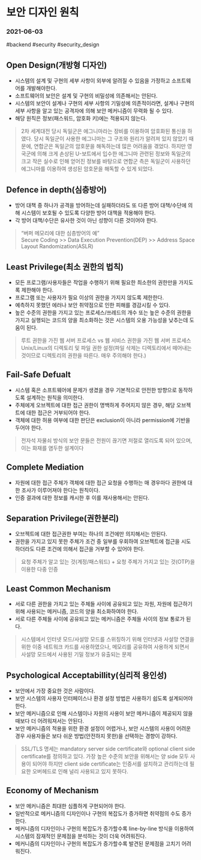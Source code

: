# 보안 디자인 원칙
### 2021-06-03
#backend #security #security_design
## Open Design(개방형 디자인)
- 시스템의 설계 및 구현의 세부 사항이 외부에 알려질 수 있음을 가정하고 소프트웨어를 개발해야한다.
- 소프트웨어의 보안은 설계 및 구현의 비밀성에 의존해서는 안된다.
- 시스템의 보안이 설계나 구현의 세부 사항의 기밀성에 의존적이라면, 설계나 구현의 세부 사항을 알고 있는 공격자에 의해 보안 메커니즘이 무력화 될 수 있다.
- 해당 원칙은 정보(패스워드, 암호화 키)에는 적용되지 않는다.

> 2차 세계대전 당시 독일군은 에그니마라는 장비를 이용하여 암호화된 통신을 하였다. 당시 독일군이 사용한 에그니마는 그 구조와 원리가 알려져 있지 않았기 때문에, 연합군은 독일군의 암호문을 해독하는데 많은 어려움을 겪었다. 하지만 영국군에 의해 크게 손상된 U-보트에서 입수한 에그니마 관련된 정보와 독일군의 크고 작은 실수로 인해 얻어진 정보를 바탕으로 연합군 측은 독일군이 사용하던 에그니마를 이용하여 생성된 암호문을 해독할 수 있게 되었다.  


## Defence in depth(심층방어)
- 방어 대책 중 하나가 공격을 방어하는데 실패하더라도 또 다른 방어 대책/수단에 의해 시스템이 보호될 수 있도록 다양한 방어 대책을 적용해야 한다.
- 각 방어 대책/수단은 유사한 것이 아닌 성향이 다른 것이어야 한다.

> “버퍼 메모리에 대한 심층방어의 예”  
> Secure Coding >> Data Execution Prevention(DEP) >>  Address Space Layout Randomization(ASLR)  



## Least Privilege(최소 권한의 법칙)
- 모든 프로그램/사용자들은 작업을 수행하기 위해 필요한 최소한의 권한만을 가지도록 제한해야 한다.
- 프로그램 또는 사용자가 필요 이상의 권한을 가지지 않도록 제한한다.
- 예측하지 못했던 에러나 보안 취약점으로 인한 피해를 경감시킬 수 있다.
- 높은 수준의 권한을 가지고 있는 프로세스/쓰레드의 개수 또는 높은 수준의 권한을 가지고 실행되는 코드의 양을 최소화하는 것은 시스템의 오용 가능성을 낮추는데 도움이 된다.

> 루트 권한을 가진 웹 서버 프로세스 vs 웹 서비스 권한을 가진 웹 서버 프로세스  
> Unix/Linux의 디렉토리 및 파일 권한 설정(파일 삭제는 디렉토리에서 떼어내는 것이므로 디렉토리의 권한을 따른다. 매우 주의해야 한다.)  


## Fail-Safe Defualt
- 시스템 혹은 소프트웨어에 문제가 생겼을 경우 기본적으로 안전한 방향으로 동작하도록 설계하는 원칙을 의미한다.
- 주체에게 오브젝트에 대한 접근 권한이 명백하게 주어지지 않은 경우, 해당 오브젝트에 대한 접근은 거부되어야 한다.
- 객체에 대한 허용 여부에 대한 판단은 exclusion이 아니라 permission에 기반을 두어야 한다.

> 전자석 자물쇠 방식의 보안 문들은 전원이 끊기면 저절로 열리도록 되어 있으며, 이는 화재를 염두한 설계이다  


## Complete Mediation
- 자원에 대한 접근 주체가 객체에 대한 접근 요청을 수행하는 매 경우마다 권한에 대한 조사가 이루어져야 한다는 원칙이다.
- 인증 결과에 대한 정보를 캐시한 후 이를 재사용해서는 안된다.


## Separation Privilege(권한분리)
- 오브젝트에 대한 접근권한 부여는 하나의 조건에만 의지해서는 안된다.
- 권한을 가지고 있지 못한 주체가 조건 중 일부를 우회하여 오브젝트에 접근을 시도하더라도 다른 조건에 의해서 접근을 거부할 수 있어야 한다.

> 요청 주체가 알고 있는 것(계정/패스워드) + 요청 주체가 가지고 있는 것(OTP)을 이용한 다중 인증  


## Least Common Mechanism
- 서로 다른 권한을 가지고 있는 주체들 사이에 공유되고 있는 자원, 자원에 접근하기 위해 사용되는 메커니즘, 코드의 양을 최소화하여야 한다.
- 서로 다른 주체들 사이에 공유되고 있는 메커니즘은 주체들 사이의 정보 통로가 된다.

> 시스템에서 인터넷 모드/사설망 모드를 스위칭하기 위해 인터넷과 사설망 연결을 위한 이중 네트워크 카드를 사용하였으나, 메모리를 공유하여 사용하게 되면서 사설망 모드에서 사용된 기밀 정보가 유출되는 문제  


## Psychological Acceptabillity(심리적 용인성)
- 보안에서 가장 중요한 것은 사람이다.
- 보안 시스템의 사용자 인터페이스나 환경 설정 방법은 사용하기 쉽도록 설계되어야 한다.
- 보안 메커니즘으로 인해 시스템이나 자원의 사용이 보안 메커니즘이 제공되지 않을 때보다 더 어려워져서는 안된다.
- 보안 메커니즘의 적용을 위한 환경 설정이 어렵거나, 보안 시스템의 사용이 어려운 경우 사용자들은 보다 쉬운 방법(안전하지 못한)을 선택하는 경향이 강하다.

> SSL/TLS 명세는 mandatory server side certificate와 optional client side certificate를 정의하고 있다. 가장 높은 수준의 보안을 위해서는 양 side 모두 사용이 되어야 하지만 client side certificate는 인증서를 설치하고 관리하는데 필요한 오버헤드로 인해 널리 사용되고 있지 못하다.  


## Economy of Mechanism
- 보안 메커니즘은 최대한 심플하게 구현되어야 한다.
- 일반적으로 메커니즘의 디자인이나 구현의 복잡도가 증가하면 취약점의 수도 증가한다.
- 메커니즘의 디자인이나 구현의 복잡도가 증가할수록 line-by-line 방식을 이용하여 시스템의 잠재적인 문제점을 분석하는 것이 더욱 어려워진다.
- 메커니즘의 디자인이나 구현의 복잡도가 증가할수록 발견된 문제점을 고치기 어려워진다.


